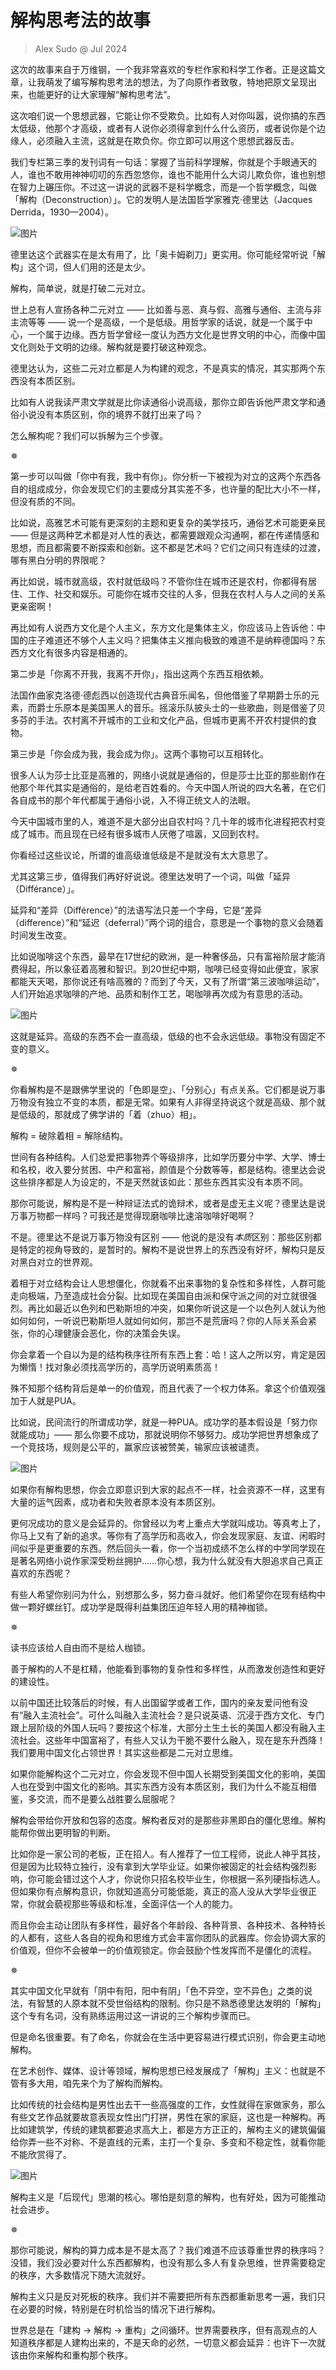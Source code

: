 # 解构思考法的故事
> Alex Sudo @ Jul 2024

这次的故事来自于万维钢，一个我非常喜欢的专栏作家和科学工作者。正是这篇文章，让我萌发了编写解构思考法的想法，为了向原作者致敬，特地把原文呈现出来，也能更好的让大家理解“解构思考法”。

这次咱们说一个思想武器，它能让你不受欺负。比如有人对你叫嚣，说你搞的东西太低级，他那个才高级，或者有人说你必须得拿到什么什么资历，或者说你是个边缘人，必须融入主流，这就是在欺负你。你立即可以用这个思想武器反击。

我们专栏第三季的发刊词有一句话：掌握了当前科学理解，你就是个手眼通天的人，谁也不敢用神神叨叨的东西忽悠你，谁也不能用什么大词儿欺负你，谁也别想在智力上碾压你。不过这一讲说的武器不是科学概念，而是一个哲学概念，叫做「解构（Deconstruction）」。它的发明人是法国哲学家雅克·德里达（Jacques Derrida，1930—2004）。

![图片](https://mmbiz.qpic.cn/mmbiz_png/I0y5GhSOx6T9WJRQpU0uSX7nrVsDNAt63PXGSfx3JWMkYJENUYSIKRmu6ib2XmiaM0csX5bvIjzMJYcia48veyfsw/640?wx_fmt=png&from=appmsg&tp=webp&wxfrom=5&wx_lazy=1&wx_co=1)

德里达这个武器实在是太有用了，比「奥卡姆剃刀」更实用。你可能经常听说「解构」这个词，但人们用的还是太少。

解构，简单说，就是打破二元对立。

世上总有人宣扬各种二元对立 —— 比如善与恶、真与假、高雅与通俗、主流与非主流等等 —— 说一个是高级，一个是低级。用哲学家的话说，就是一个属于中心，一个属于边缘。西方哲学曾经一度认为西方文化是世界文明的中心，而像中国文化则处于文明的边缘。解构就是要打破这种观念。

德里达认为，这些二元对立都是人为构建的观念，不是真实的情况，其实那两个东西没有本质区别。

比如有人说我读严肃文学就是比你读通俗小说高级，那你立即告诉他严肃文学和通俗小说没有本质区别，你的境界不就打出来了吗？

怎么解构呢？我们可以拆解为三个步骤。

✵

第一步可以叫做「你中有我，我中有你」。你分析一下被视为对立的这两个东西各自的组成成分，你会发现它们的主要成分其实差不多，也许量的配比大小不一样，但没有质的不同。

比如说，高雅艺术可能有更深刻的主题和更复杂的美学技巧，通俗艺术可能更亲民 —— 但是这两种艺术都是对人性的表达，都需要跟观众沟通啊，都在传递情感和思想，而且都需要不断探索和创新。这不都是艺术吗？它们之间只有连续的过渡，哪有黑白分明的界限呢？

再比如说，城市就高级，农村就低级吗？不管你住在城市还是农村，你都得有居住、工作、社交和娱乐。可能你在城市交往的人多，但我在农村人与人之间的关系更亲密啊！

再比如有人说西方文化是个人主义，东方文化是集体主义，你应该马上告诉他：中国的庄子难道还不够个人主义吗？把集体主义推向极致的难道不是纳粹德国吗？东西方文化有很多内容是相通的。

第二步是「你离不开我，我离不开你」，指出这两个东西互相依赖。

法国作曲家克洛德·德彪西以创造现代古典音乐闻名，但他借鉴了早期爵士乐的元素，而爵士乐原本是美国黑人的音乐。摇滚乐队披头士的一些歌曲，则是借鉴了贝多芬的手法。农村离不开城市的工业和文化产品，但城市更离不开农村提供的食物。

第三步是「你会成为我，我会成为你」。这两个事物可以互相转化。

很多人认为莎士比亚是高雅的，网络小说就是通俗的，但是莎士比亚的那些剧作在他那个年代其实是通俗的，是给老百姓看的。今天中国人所说的四大名著，在它们各自成书的那个年代都属于通俗小说，入不得正统文人的法眼。

今天中国城市里的人，难道不是大部分出自农村吗？几十年的城市化进程把农村变成了城市。而且现在已经有很多城市人厌倦了喧嚣，又回到农村。

你看经过这些议论，所谓的谁高级谁低级是不是就没有太大意思了。

尤其这第三步，值得我们再好好说说。德里达发明了一个词，叫做「延异（Différance）」。

延异和“差异（Différence）”的法语写法只差一个字母，它是“差异（difference）”和“延迟（deferral）”两个词的组合，意思是一个事物的意义会随着时间发生改变。

比如说咖啡这个东西，最早在17世纪的欧洲，是一种奢侈品，只有富裕阶层才能消费得起，所以象征着高雅和智识。到20世纪中期，咖啡已经变得如此便宜，家家都能天天喝，那你说还有啥高雅的？而到了今天，又有了所谓“第三波咖啡运动”，人们开始追求咖啡的产地、品质和制作工艺，喝咖啡再次成为有意思的活动。

![图片](https://mmbiz.qpic.cn/mmbiz_png/I0y5GhSOx6T9WJRQpU0uSX7nrVsDNAt6z7TE4m6AbmoCFdTWZFvH8S2vAGmsj2m7uIoib7uloTzOZicGk6NWblEA/640?wx_fmt=png&from=appmsg&tp=webp&wxfrom=5&wx_lazy=1&wx_co=1)

这就是延异。高级的东西不会一直高级，低级的也不会永远低级。事物没有固定不变的意义。

✵

你看解构是不是跟佛学里说的「色即是空」、「分别心」有点关系。它们都是说万事万物没有独立不变的本质，都是无常。如果有人非得坚持说这个就是高级、那个就是低级的，那就成了佛学讲的「着（zhuo）相」。

解构 = 破除着相 = 解除结构。

世间有各种结构。人们总爱把事物弄个等级排序，比如学历要分中学、大学、博士和名校，收入要分贫困、中产和富裕，颜值是个分数等等，都是结构。德里达会说这些排序都是人为设定的，不是天然就该如此：那些东西其实没有本质不同。

那你可能说，解构是不是一种辩证法式的诡辩术，或者是虚无主义呢？德里达是说万事万物都一样吗？可我还是觉得现磨咖啡比速溶咖啡好喝啊？

不是。德里达不是说万事万物没有区别 —— 他说的是没有*本质*区别：那些区别都是特定的视角导致的，是暂时的。解构不是说世界上的东西没有好坏，解构只是反对黑白对立的世界观。

着相于对立结构会让人思想僵化，你就看不出来事物的复杂性和多样性，人群可能走向极端，乃至造成社会分裂。比如现在美国自由派和保守派之间的对立就很强烈。再比如最近以色列和巴勒斯坦的冲突，如果你听说这是一个以色列人就认为他如何如何，一听说巴勒斯坦人就如何如何，那岂不是荒唐吗？你的人际关系会紧张，你的心理健康会恶化，你的决策会失误。

你会拿着一个自以为是的结构秩序往所有东西上套：哈！这人之所以穷，肯定是因为懒惰！找对象必须找高学历的，高学历说明素质高！

殊不知那个结构背后是单一的价值观，而且代表了一个权力体系。拿这个价值观强加于人就是PUA。

比如说，民间流行的所谓成功学，就是一种PUA。成功学的基本假设是「努力你就能成功」—— 那么你要不成功，那就说明你不够努力。成功学把世界想象成了一个竞技场，规则是公平的，赢家应该被赞美，输家应该被谴责。

![图片](https://mmbiz.qpic.cn/mmbiz_png/I0y5GhSOx6T9WJRQpU0uSX7nrVsDNAt6W9qM9XV1obG6gz1ibmGDIpibwYpStJroZibHxKwOLy6eVK9PksB1u3tqA/640?wx_fmt=png&from=appmsg&tp=webp&wxfrom=5&wx_lazy=1&wx_co=1)

如果你有解构思想，你会立即意识到大家的起点不一样，社会资源不一样，这里有大量的运气因素，成功者和失败者原本没有本质区别。

更何况成功的意义是会延异的。你曾经以为考上重点大学就叫成功。等真考上了，你马上又有了新的追求。等你有了高学历和高收入，你会发现家庭、友谊、闲暇时间似乎是更重要的东西。然后回头一看，你一个当初成绩不怎么样的中学同学现在是著名网络小说作家深受粉丝拥护……你心想，我为什么就没有大胆追求自己真正喜欢的东西呢？

有些人希望你别问为什么，别想那么多，努力奋斗就好。他们希望你在现有结构中做一颗好螺丝钉。成功学是既得利益集团压迫年轻人用的精神枷锁。

✵

读书应该给人自由而不是给人枷锁。

善于解构的人不是杠精，他能看到事物的复杂性和多样性，从而激发创造性和更好的建设性。

以前中国还比较落后的时候，有人出国留学或者工作，国内的亲友爱问他有没有“融入主流社会”。可什么叫融入主流社会？是只说英语、沉浸于西方文化、专门跟上层阶级的外国人玩吗？要按这个标准，大部分土生土长的美国人都没有融入主流社会。这些年中国富裕了，有些人又认为干脆不要什么融入，现在是东升西降！我们要用中国文化占领世界！其实这些都是二元对立思维。

如果你能解构这个二元对立，你会发现不但中国人长期受到美国文化的影响，美国人也在受到中国文化的影响。其实东西方没有本质区别，我们为什么不能互相借鉴，多交流，而不是要么战胜要么屈服呢？

解构会带给你开放和包容的态度。解构者反对的是那些非黑即白的僵化思维。解构能帮你做出更明智的判断。

比如你是一家公司的老板，正在招人。有人推荐了一位工程师，说此人神乎其技，但是因为比较特立独行，没有拿到大学毕业证。如果你被固定的社会结构强烈影响，你可能会错过这个人才，你说你只招名校毕业生，你根据一系列硬指标选人。但如果你有点解构意识，你就知道高分可能低能，真正的高人没从大学毕业很正常，你就会藐视那些等级和标准，全面评估一个人的能力。

而且你会主动让团队有多样性，最好各个年龄段、各种背景、各种技术、各种特长的人都有，这些人各自的视角和思维方式会丰富你团队的武器库。你会协调大家的价值观，但你不会被单一的价值观锁定。你会鼓励个性发挥而不是僵化的流程。

✵

其实中国文化早就有「阴中有阳，阳中有阴」「色不异空，空不异色」之类的说法，有智慧的人原本就不受世俗结构的限制。你只是不熟悉德里达发明的「解构」这个专有名词，没有熟练运用过这一讲说的三个解构步骤而已。

但是命名很重要。有了命名，你就会在生活中更容易进行模式识别，你会更主动地解构。

在艺术创作、媒体、设计等领域，解构思想已经发展成了「解构」主义：也就是不管有多大用，咱先来个为了解构而解构。

比如传统的社会结构是男性出去干一些高强度的工作，女性就得在家做家务，那么有些文艺作品就要故意表现女性出门打拼，男性在家的家庭，这也是一种解构。再比如建筑学，传统的建筑都要追求高大上，都是方方正正的，解构主义的建筑偏偏给你弄一些不对称、不是直线的元素，主打一个复杂、多变和不稳定性，就看你能不能欣赏得了。

![图片](https://mmbiz.qpic.cn/mmbiz_png/I0y5GhSOx6T9WJRQpU0uSX7nrVsDNAt62SpmiahspAGyJQVukZAiaiaW2JeKicToxxPXofumSRxDzYYS2icictIYbsNQ/640?wx_fmt=png&from=appmsg&tp=webp&wxfrom=5&wx_lazy=1&wx_co=1)

解构主义是「后现代」思潮的核心。哪怕是刻意的解构，也有好处，因为可能推动社会进步。

✵

那你可能说，解构的算力成本是不是太高了？我们难道不应该尊重世界的秩序吗？没错，我们没必要对什么东西都解构，也没有那么多人有复杂思维，世界需要稳定的秩序，大多数情况下随大流就好。

解构主义只是反对死板的秩序。我们并不需要把所有东西都重新思考一遍，我们只在必要的时候，特别是在时机恰当的情况下进行解构。

世界总是在「建构 → 解构 → 重构」之间循环。世界需要秩序，但有高观点的人知道秩序都是人建构出来的，不是天命的必然，一切意义都会延异：也许下一次就该由你来解构和重构那个秩序。

